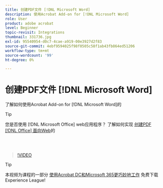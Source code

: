 ```yaml
---
title: 创建PDF文件 [!DNL Microsoft Word]
description: 使用Acrobat Add-on for [!DNL Microsoft Word]
role: User
product: adobe acrobat
level: Beginner
topic-revisit: Integrations
thumbnail: 331736.jpg
exl-id: 95540954-d0c7-4cae-a919-00e3927d2f83
source-git-commit: 4ebf9594025f98f0505c58f1ab43fb864ed51206
workflow-type: tm+mt
source-wordcount: '99'
ht-degree: 0%

---
```


# 创建PDF文件 [!DNL Microsoft Word]

了解如何使用Acrobat Add-on for [!DNL Microsoft Word]的

>[!TIP]
>
>您是否使用 [!DNL Microsoft Office] web应用程序？ 了解如何实现 [创建PDF [!DNL Office] 面向Web](../integrate/createofficeweb.md)的

<br> 

>[!VIDEO](https://video.tv.adobe.com/v/331736?quality=12&learn=on&hidetitle=true)

>[!TIP]
>
>本视频为课程的一部分 [使用Acrobat DC和Microsoft 365更巧妙地工作](https://experienceleague.adobe.com/?recommended=Acrobat-U-1-2021.microsoft365) 免费下载Experience League!